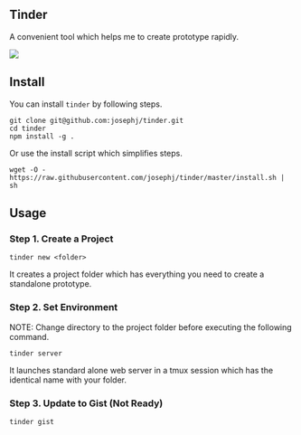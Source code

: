 Tinder
---------

A convenient tool which helps me to create prototype rapidly.

![](http://d.pr/i/sqFY+)

## Install

You can install `tinder` by following steps.

```
git clone git@github.com:josephj/tinder.git
cd tinder
npm install -g .
```

Or use the install script which simplifies steps.

```
wget -O - https://raw.githubusercontent.com/josephj/tinder/master/install.sh | sh
```

## Usage

### Step 1. Create a Project

```
tinder new <folder>
```

It creates a project folder which has everything you need to create a standalone prototype.

### Step 2. Set Environment

NOTE: Change directory to the project folder before executing the following command.

```
tinder server
```

It launches standard alone web server in a tmux session which has the identical name with your folder.

### Step 3. Update to Gist (Not Ready)

```
tinder gist
```

